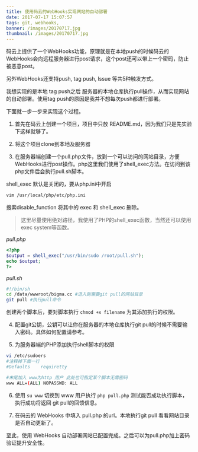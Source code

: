 ```yaml
---
title: 使用码云的WebHooks实现网站的自动部署
date: 2017-07-17 15:07:57
tags: git, webhooks, 
banner: /images/20170717.jpg
thumbnail: /images/20170717.jpg
---
```

码云上提供了一个WebHooks功能，原理就是在本地push的时候码云的WebHooks会向远程服务器进行post请求，这个post还可以带上一个密码，防止被恶意post。

另外WebHooks还支持push, tag push, lssue 等共5种触发方式。

我想实现的是本地 tag push之后 服务器的本地仓库执行pull操作，从而实现网站的自动部署。使用tag push的原因是我并不想每次push都进行部署。

下面就一步一步来实现这个过程。

<!-- more -->

1. 首先在码云上创建一个项目，项目中只放 README.md，因为我们只是先实验下这样就够了。

2. 将这个项目clone到本地及服务器

3. 在服务器端创建一个pull.php文件，放到一个可以访问的网站目录，方便WebHooks进行post操作。php这里我们使用了shell_exec方法。在访问到该php文件后会执行pull.sh脚本。

shell_exec 默认是关闭的，要从php.ini中开启
```bash
vim /usr/local/php/etc/php.ini
```
搜索disable_function 将其中的 exec 和 shell_exec 删除。

> 这里尽量使用绝对路径，我使用了PHP的shell_exec函数，当然还可以使用exec system等函数。

*pull.php*
```php
<?php
$output = shell_exec("/usr/bin/sudo /root/pull.sh");
echo $output;
?>

```

*pull.sh*

```bash
#!/bin/sh
cd /data/wwwroot/bigma.cc #进入到需要git pull的网站目录
git pull #执行pull命令
```

创建两个脚本后，要对脚本执行 ```chmod +x filename``` 为其添加执行的权限。

4. 配置git公钥，公钥可以让你在服务器的本地仓库执行git pull的时候不需要输入密码。具体如何配置请参考。

5. 为服务器端的PHP添加执行shell脚本的权限
```bash
vi /etc/sudoers
#注释掉下面一行
#Defaults    requiretty

#末尾加入 www为http 用户 此处也可指定某个脚本无需密码
www ALL=(ALL) NOPASSWD: ALL

```

6. 使用 ```su www``` 切换到 www 用户执行 ```php pull.php``` 测试能否成功执行脚本，执行成功将返回 git pull的回馈信息。

7. 在码云的 WebHooks 中填入 pull.php 的url。本地执行git pull 看看网站目录是否自动更新了。

至此，使用 WebHooks 自动部署网站已配置完成。之后可以为pull.php加上密码验证提升安全性。
